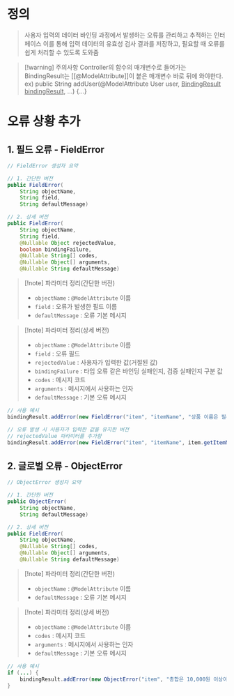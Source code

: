 # 정의

> 사용자 입력의 데이터 바인딩 과정에서 발생하는 오류를 관리하고 추적하는 인터페이스
> 이를 통해 입력 데이터의 유효성 검사 결과를 저장하고, 필요할 때 오류를 쉽게 처리할 수 있도록 도와줌

>[!warning] 주의사항
> Controller의 함수의 매개변수로 들어가는 BindingResult는 [[@ModelAttribute]]이 붙은 매개변수 바로 뒤에 와야한다. 
> ex) public String addUser(@ModelAttribute User user, <u>BindingResult bindingResult</u>, ...) {...}

# 오류 상황 추가

## 1. 필드 오류 - FieldError

```java
// FieldError 생성자 요약

// 1. 간단한 버전
public FieldError(
	String objectName, 
	String field, 
	String defaultMessage)

// 2. 상세 버전
public FieldError(
	String objectName, 
	String field, 
	@Nullable Object rejectedValue, 
	boolean bindingFailure, 
	@Nullable String[] codes, 
	@Nullable Object[] arguments, 
	@Nullable String defaultMessage)
```
> [!note] 파라미터 정리(간단한 버전)
> - `objectName` : `@ModelAttribute` 이름  
>- `field` : 오류가 발생한 필드 이름  
>- `defaultMessage` : 오류 기본 메시지

> [!note] 파라미터 정리(상세 버전)
> - `objectName` : `@ModelAttribute` 이름  
>- `field` : 오류 필드  
> - `rejectedValue` : 사용자가 입력한 값(거절된 값)  
> - `bindingFailure` : 타입 오류 같은 바인딩 실패인지, 검증 실패인지 구분 값 
> - `codes` : 메시지 코드  
> - `arguments` : 메시지에서 사용하는 인자  
> - `defaultMessage` : 기본 오류 메시지

```java
// 사용 예시
bindingResult.addError(new FieldError("item", "itemName", "상품 이름은 필수입니다.")); 

// 오류 발생 시 사용자가 입력한 값을 유지한 버전
// rejectedValue 파라미터를 추가함
bindingResult.addError(new FieldError("item", "itemName", item.getItemName(), false, null, null, "상품 이름은 필수입니다."))
```

## 2. 글로벌 오류 - ObjectError

```java
// ObjectError 생성자 요약

// 1. 간단한 버전
public ObjectError(
	String objectName, 
	String defaultMessage)

// 2. 상세 버전
public FieldError(
	String objectName, 
	@Nullable String[] codes, 
	@Nullable Object[] arguments, 
	@Nullable String defaultMessage)
```
> [!note] 파라미터 정리(간단한 버전)
> - `objectName` : `@ModelAttribute` 이름 
>- `defaultMessage` : 오류 기본 메시지

> [!note] 파라미터 정리(상세 버전)
> - `objectName` : `@ModelAttribute` 이름  
> - `codes` : 메시지 코드  
> - `arguments` : 메시지에서 사용하는 인자  
> - `defaultMessage` : 기본 오류 메시지
```java
// 사용 예시
if (...) {  
	bindingResult.addError(new ObjectError("item", "총합은 10,000원 이상이어야 합니다.")); 
}
```